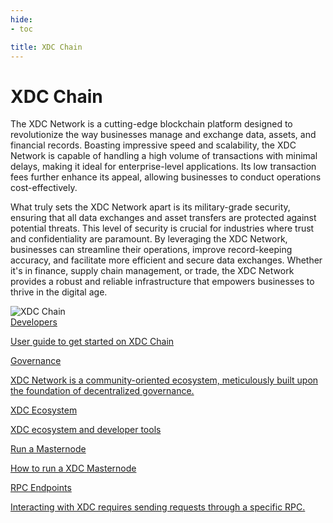 ```yaml
---
hide:
- toc

title: XDC Chain
---
```


<style>
   .md-source-file, .md-content__button.md-icon {
      display: none;
   }
</style>

<div class="section-head">
    <div class="left">
        <h1>XDC Chain</h1>
        <p>The XDC Network is a cutting-edge blockchain platform designed to revolutionize the way businesses manage and exchange data, assets, and financial records. Boasting impressive speed and scalability, the XDC Network is capable of handling a high volume of transactions with minimal delays, making it ideal for enterprise-level applications. Its low transaction fees further enhance its appeal, allowing businesses to conduct operations cost-effectively.</p>

<p>What truly sets the XDC Network apart is its military-grade security, ensuring that all data exchanges and asset transfers are protected against potential threats. This level of security is crucial for industries where trust and confidentiality are paramount. By leveraging the XDC Network, businesses can streamline their operations, improve record-keeping accuracy, and facilitate more efficient and secure data exchanges. Whether it's in finance, supply chain management, or trade, the XDC Network provides a robust and reliable infrastructure that empowers businesses to thrive in the digital age.</p>
    </div>
    <div class="image">
        <img src="img/xdc-net.png" alt="XDC Chain" loading="lazy">
    </div>
</div>



<div class="section-body">
    <!-- <a href="./developers/quick-guide" class="grid-item"> -->
    <a href="./developers/quick-guide" class="grid-item">
        <div>Developers</div>
        <p>User guide to get started on XDC Chain</p>
    </a>
    <!-- <a href="./#" class="grid-item">
        <div>Staking</div>
        <p>XDC Node operates on a Delegated Proof-of-Staked (XDPoS) blockchain</p>
    </a> -->
    <a href="./governance/overview" class="grid-item">
        <div>Governance</div>
        <p>XDC Network is a community-oriented ecosystem, meticulously built upon the foundation of decentralized governance.</p>
    </a>
    <!-- <a href="./#" >
        <div>Validator</div>
        <p>Validators secure the network based on the XDPoS consensus algorithm.</p>
    </a> -->
    <!-- <a href="./#">
        <div>Slashing</div>
        <p>Slashing is a component of on-chain governance that penalizes malicious or negative actions. </p>
    </a> -->
    <a href="https://xinfin.org/ecosystem-dapps">
        <div>XDC Ecosystem</div>
        <p>XDC ecosystem and developer tools</p>
    </a>
    <a href="./developers/node_operators/masternode">
        <div>Run a Masternode</div>
        <p>How to run a XDC Masternode</p>
    </a>
    <a href="./developers/rpc">
        <div>RPC Endpoints</div>
        <p>Interacting with XDC requires sending requests through a specific RPC.</p>
    </a>
</div>
